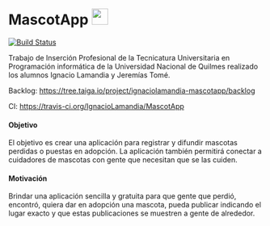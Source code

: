 # MascotApp  <img src="https://github.com/IgnacioLamandia/MascotApp/blob/master/mascotapp-frontend/src/assets/icon/favicon.ico" height="32" width="32">

[![Build Status](https://travis-ci.org/IgnacioLamandia/MascotApp.svg?branch=master)](https://travis-ci.org/IgnacioLamandia/MascotApp)

Trabajo de Inserción Profesional de la Tecnicatura Universitaria en Programación informática de la Universidad Nacional de Quilmes realizado los alumnos Ignacio Lamandia y Jeremías Tomé.

Backlog: https://tree.taiga.io/project/ignaciolamandia-mascotapp/backlog

CI: https://travis-ci.org/IgnacioLamandia/MascotApp

<h4>Objetivo</h4>

<p> El objetivo es crear una aplicación para registrar y difundir mascotas perdidas o puestas en adopción. La aplicación también permitirá conectar a cuidadores de mascotas con gente que necesitan que se las cuiden.</p>

<h4>Motivación</h4>

<p>Brindar una aplicación sencilla y gratuita para que gente que perdió, encontró, quiera dar en adopción una mascota, pueda publicar indicando el lugar exacto y que estas publicaciones se muestren a gente de alrededor.</p>
